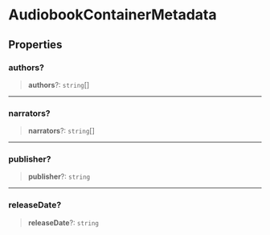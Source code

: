 # AudiobookContainerMetadata

## Properties

### authors?

> **authors**?: `string`[]

***

### narrators?

> **narrators**?: `string`[]

***

### publisher?

> **publisher**?: `string`

***

### releaseDate?

> **releaseDate**?: `string`
